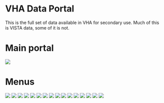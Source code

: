 # VHA Data Portal

This is the full set of data available in VHA for secondary use.
Much of this is VISTA data, some of it is not.


# Main portal
<img src ="https://github.com/vistadataproject/documents/blob/master/artifacts/vha_data_portal/images/vha_data_portal_01.png">

# Menus
<img src ="https://github.com/vistadataproject/documents/blob/master/artifacts/vha_data_portal/images/vha_data_portal_02.png">
<img src ="https://github.com/vistadataproject/documents/blob/master/artifacts/vha_data_portal/images/vha_data_portal_03.png">
<img src ="https://github.com/vistadataproject/documents/blob/master/artifacts/vha_data_portal/images/vha_data_portal_04.png">
<img src ="https://github.com/vistadataproject/documents/blob/master/artifacts/vha_data_portal/images/vha_data_portal_05.png">
<img src ="https://github.com/vistadataproject/documents/blob/master/artifacts/vha_data_portal/images/vha_data_portal_06.png">
<img src ="https://github.com/vistadataproject/documents/blob/master/artifacts/vha_data_portal/images/vha_data_portal_07.png">
<img src ="https://github.com/vistadataproject/documents/blob/master/artifacts/vha_data_portal/images/vha_data_portal_08.png">
<img src ="https://github.com/vistadataproject/documents/blob/master/artifacts/vha_data_portal/images/vha_data_portal_09.png">
<img src ="https://github.com/vistadataproject/documents/blob/master/artifacts/vha_data_portal/images/vha_data_portal_10.png">
<img src ="https://github.com/vistadataproject/documents/blob/master/artifacts/vha_data_portal/images/vha_data_portal_11.png">
<img src ="https://github.com/vistadataproject/documents/blob/master/artifacts/vha_data_portal/images/vha_data_portal_12.png">
<img src ="https://github.com/vistadataproject/documents/blob/master/artifacts/vha_data_portal/images/vha_data_portal_13.png">
<img src ="https://github.com/vistadataproject/documents/blob/master/artifacts/vha_data_portal/images/vha_data_portal_14.png">
<img src ="https://github.com/vistadataproject/documents/blob/master/artifacts/vha_data_portal/images/vha_data_portal_15.png">
<img src ="https://github.com/vistadataproject/documents/blob/master/artifacts/vha_data_portal/images/vha_data_portal_16.png">
<img src ="https://github.com/vistadataproject/documents/blob/master/artifacts/vha_data_portal/images/vha_data_portal_17.png">




